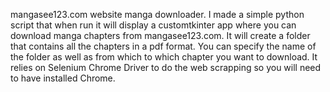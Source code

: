 mangasee123.com website manga downloader.
I made a simple python script that when run it will display a customtkinter app where you can download manga chapters from mangasee123.com.
It will create a folder that contains all the chapters in a pdf format. You can specify the name of the folder as well as from which to which chapter you want to download. 
It relies on Selenium Chrome Driver to do the web scrapping so you will need to have installed Chrome.
